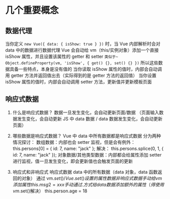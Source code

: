 # 几个重要概念

## 数据代理

当你定义 `new Vue({ data: { isShow: true } })` 时，当 Vue 内部解析时会对 data 中的数据进行数据代理
Vue 会自动给 vm（this/实例对象）添加一个直接 isShow 属性，并且设置该属性的 getter 和 setter `类似于~ Object.defineProperty(vm, 'isShow', { get() {}, set() {} })`
所以这些数据具备一些特点，本身是没有值的
当你读取 isShow 属性的值时，内部会自动调用 getter 方法并返回值出去（实际得到的是 getter 方法的返回值）
当你设置 isShow 属性的值时，内部会自动调用 setter 方法，更新值并更新模板页面

## 响应式数据

1. 什么是响应式数据？
   数据一旦发生变化，会自动更新页面/数据
   （页面输入数据发生变化，会自动更新 JS 中 data 数据 / data 数据发生变化，会自动更新页面）

2. 哪些数据是响应式数据？
   Vue 中 data 中所有数据都是响应式数据
   分为两种情况探讨：
   数组数据：内部也会 setter 监视，但是会有例外：
   this.persons[0] = { id: 7, name: "jack" };
   解决： this.persons.splice(0, 1, { id: 7, name: "jack" });
   对象数据/其他类型数据：内部都会给属性添加 setter 进行监视，值一旦发生变化，即会更新值也会触发页面的更新

3. 响应式和非响应式
   响应式数据
    data 中的所有数据（data 对象，data 函数返回的对象）
    通过 vm.$set() / Vue.set() 设置的属性数据
   非响应式数据   
      手动给vm添加属性  
        this.msg2 = xxx
      手动通过 . 方式给data数据添加额外的属性（得使用vm.$set()解决）
        this.person.age = 18
